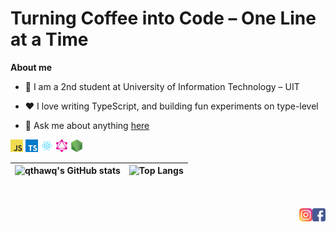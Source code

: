 # Turning Coffee into Code – One Line at a Time 

**About me**

- 💼 I am a 2nd student at University of Information Technology – UIT

- ❤️ I love writing TypeScript, and building fun experiments on type-level

- 💬 Ask me about anything [here](nguyenqthangwork@gmail.com)

<code><img height="20" alt="javascript" src="https://raw.githubusercontent.com/github/explore/80688e429a7d4ef2fca1e82350fe8e3517d3494d/topics/javascript/javascript.png"></code>
<code><img height="20" alt="typescript" src="https://raw.githubusercontent.com/github/explore/80688e429a7d4ef2fca1e82350fe8e3517d3494d/topics/typescript/typescript.png"></code>
<code><img height="20" alt="react" src="https://raw.githubusercontent.com/github/explore/80688e429a7d4ef2fca1e82350fe8e3517d3494d/topics/react/react.png"></code>
<code><img height="20" alt="graphql" src="https://raw.githubusercontent.com/github/explore/5c058a388828bb5fde0bcafd4bc867b5bb3f26f3/topics/graphql/graphql.png"></code>
<code><img height="20" alt="nodejs" src="https://raw.githubusercontent.com/github/explore/80688e429a7d4ef2fca1e82350fe8e3517d3494d/topics/nodejs/nodejs.png"></code>

| ![qthawq's GitHub stats](https://github-readme-stats.vercel.app/api?username=qthawq100dayswithreact&show_icons=true&theme=radical) | ![Top Langs](https://github-readme-stats.vercel.app/api/top-langs/?username=qthawq100dayswithreact&hide_progress=true) |
| --------------------------------------------------------------------------------------------------------------------------------------------------------------------------------------------------------------------------------------------------------------- | -------------------------------------------------------------------------------------------------------------------------------------------------------------------------------------------------------------------- |

<br />
<br />

<a href="https://www.facebook.com/Qthaq2004/">
  <img align="right" alt="Thang Nguyen | Facebook" width="21px" src="./images/facebook.png" />
</a>
<a href="https://www.instagram.com/qthag_/">
  <img align="right" alt="Anurag Hazra | CodeSandbox" width="21px" src="./images/instagram.png" />
</a>
